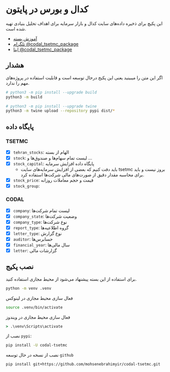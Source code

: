 # کدال و بورس در پایتون

این پکیچ برای ذخیره داده‌های سایت کدال و بازار سرمایه برای اهداف تحلیل بنیادی تهیه شده است.

- [آموزش بسته](https://mohsenebrahimyir.github.io/codal-tsetmc/)
- [تلگرام @codal_tsetmc_package](https://t.me/codal_tsetmc_package)
- [ایتا @codal_tsetmc_package](https://eitaa.com/codal_tsetmc_package)

## هشدار

اگر این متن را میبینید یعنی این پکیج درحال توسعه است و قابلیت استفاده در پروژه‌های مهم را ندارد.

```bash
# python3 -m pip install --upgrade build
python3 -m build
```

```bash
# python3 -m pip install --upgrade twine
python3 -m twine upload --repository pypi dist/*
```

## پایگاه داده

### TSETMC

- [X] `tehran_stocks`: الهام از بسته
- [X] `stock`: لیست تمام سهام‌ها و صندوق‌ها و ...
- [X] `stock_capital`: پایگاه داده افزایش سرمایه
  - باید دقت کنیم که بعضی از افزایش سرمایه‌‌های سایت tsetmc بروز نیست و باید برای محاسبه مقدار دقیق از صورت‌های مالی شرکت‌ها استفاده کرد.
- [X] `stock_price`: قیمت و حجم معاملات روزانه
- [X] `stock_group`:
### CODAL

- [X] `company`: لیست تمام شرکت‌ها
- [X] `company_state`: وضعیت شرکت‌ها
- [X] `company_type`: نوع شرکت‌ها
- [X] `report_type`: گروه اطلاعیه‌ها
- [X] `letter_type`: نوع گزارش
- [X] `auditor`: حسابرس‌ها
- [X] `financial_year`: سال مالی‌ها
- [X] `letter`: گزارشات مالی

## نصب پکیج

برای استفاده از این بسته پیشنهاد می‌شود از محیط مجازی استفاده کنید.

```bash
python -m venv .venv
```

فعال سازی محیط مجازی در لینوکس

```bash
source .venv/bin/activate
```

فعال سازی محیط مجازی در ویندوز

```cmd
> .\venv\Scripts\activate
```

نصب از `pypi`:

```bash
pip install -U codal-tsetmc
```

نصب از نسخه در حال توسعه `github`

```bash
pip install git+https://github.com/mohsenebrahimyir/codal-tsetmc.git
```

